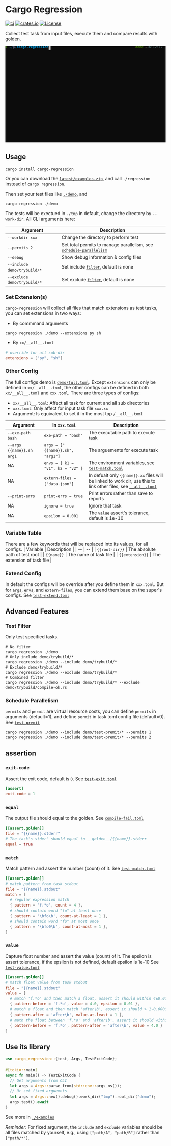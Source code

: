 # Cargo Regression

[![ci](https://github.com/zao111222333/cargo-regression/actions/workflows/ci.yml/badge.svg)](https://github.com/zao111222333/cargo-regression/actions/workflows/ci.yml)
[![crates.io](https://shields.io/crates/v/cargo-regression.svg?style=flat-square&label=crates.io)](https://crates.io/crates/cargo-regression)
[![License](https://img.shields.io/badge/License-MIT-blue.svg)](https://opensource.org/licenses/MIT)

Collect test task from input files, execute them and compare results with golden.

![](screenshot.svg)

## Usage

``` shell
cargo install cargo-regression
```
Or you can download the [`latest/examples.zip`](https://github.com/zao111222333/cargo-regression/releases/latest/download/examples_x86_64-unknown-linux-musl.zip), and call `./regression` instead of `cargo regression`.

Then set your test files like [`./demo`](./demo), and

``` shell
cargo regression ./demo
```

The tests will be exectued in `./tmp` in default, change the directory by `--work-dir`. All CLI arguments here:

| Argument | Description |
| -- | -- |
| `--workdir xxx`| Change the directory to perform test |
| `--permits 2`| Set total permits to manage parallelism, see [`schedule-parallelism`](#schedule-parallelism) |
| `--debug`| Show debug information & config files |
| `--include demo/trybuild/*`| Set include [`filter`](#test-filter), default is none |
| `--exclude demo/trybuild/*`| Set exclude [`filter`](#test-filter), default is none |


### Set Extension(s)

`cargo-regression` will collect all files that match extensions as test tasks, you can set extensions in two ways:
+ By commmand arguments
``` shell
cargo regression ./demo --extensions py sh
```
+ By `xx/__all__.toml`
``` toml
# override for all sub-dir
extensions = ["py", "sh"]
```

### Other Config

The full configs demo is [`demo/full.toml`](demo/full.toml).
Except `extensions` can only be defined in `xx/__all__.toml`, the other configs can be defined in both `xx/__all__.toml` and `xxx.toml`.
There are three types of configs:
+ `xx/__all__.toml`: Affect all task for current and all sub directories
+ `xxx.toml`: Only affect for input task file `xxx.xx`
+ Argument: Is equivalent to set it in the most top `/__all__.toml`

| Argument | In `xxx.toml` | Description |
| -- | -- | -- |
| `--exe-path bash` | `exe-path = "bash"` | The executable path to execute task |
| `--args {{name}}.sh arg1` | `args = ["{{name}}.sh", "arg1"]` | The arguements for execute task |
| NA | `envs = { k1 = "v1", k2 = "v2" }` | The environment variables, see [`test-match.toml`](demo/test-sh/test-match.toml) |
| NA | `extern-files = ["data.json"]` | In defualt only `{{name}}.xx` files will be linked to work dir, use this to link other files, see [`__all__.toml`](demo/test-py/__all__.toml) |
| `--print-errs` | `print-errs = true` | Print errors rather than save to reports |
| NA | `ignore = true` | Ignore that task |
| NA | `epsilon = 0.001` | The [`value`](#value) assert's tolerance, default is 1e-10 |

### Variable Table
There are a few keywords that will be replaced into its values, for all configs.
| Variable | Description |
| -- | -- |
| `{{root-dir}}`  | The absolute path of test root |
| `{{name}}`      | The name of task file |
| `{{extension}}` | The extension of task file |


### Extend Config

In default the configs will be override after you define them in `xxx.toml`. But for `args`, `envs`, and `extern-files`, you can extend them base on the super's configs. See [`test-extend.toml`](demo/test-sh/test-extend.toml)

## Advanced Features
### Test Filter
Only test specified tasks.
``` shell
# No filter
cargo regression ./demo
# Only include demo/trybuild/*
cargo regression ./demo --include demo/trybuild/*
# Exclude demo/trybuild/*
cargo regression ./demo --exclude demo/trybuild/*
# Combined filter
cargo regression ./demo --include demo/trybuild/* --exclude demo/trybuild/compile-ok.rs
```

### Schedule Parallelism
`permits` and `permit` are virtual resource costs, you can define `permits` in arguments (default=1), and define `permit` in task toml config file (default=0). See [`test-premit`](demo/test-premit)
``` shell
cargo regression ./demo --include demo/test-premit/* --permits 1
cargo regression ./demo --include demo/test-premit/* --permits 2
```


## assertion

### `exit-code`
Assert the exit code, default is `0`.
See [`test-exit.toml`](demo/test-py/test-exit.toml)
``` toml
[assert]
exit-code = 1
```

### `equal`
The output file should equal to the golden.
See [`compile-fail.toml`](demo/trybuild/compile-fail.toml)

``` toml
[[assert.golden]]
file = "{{name}}.stderr"
# The task's stder' should equal to __golden__/{{name}}.stderr
equal = true
```

### `match`

Match pattern and assert the number (count) of it.
See [`test-match.toml`](demo/test-sh/test-match.toml)

``` toml
[[assert.golden]]
# match pattern from task stdout
file = "{{name}}.stdout"
match = [
  # regular expression match
  { pattern = 'f.*o', count = 4 },
  # should contain word "fo" at least once
  { pattern = '\bfo\b', count-at-least = 1 },
  # should contain word "fo" at most once
  { pattern = '\bfo0\b', count-at-most = 1 },
]
```

### `value`

Capture float number and assert the value (count) of it.
The epsilon is assert tolerance, if the epsilon is not defined, default epsilon is 1e-10
See [`test-value.toml`](demo/test-sh/test-value.toml)

``` toml
[[assert.golden]]
# match float value from task stdout
file = "{{name}}.stdout"
value = [
  # match 'f.*o' and then match a float, assert it should within 4±0.01
  { pattern-before = 'f.*o', value = 4.0, epsilon = 0.01 },
  # match a float and then match 'after\b', assert it should > 1-0.0000000001
  { pattern-after = 'after\b', value-at-least = 1 },
  # math the float between 'f.*o' and 'after\b', assert it should within 4±0.0000000001
  { pattern-before = 'f.*o', pattern-after = 'after\b', value = 4.0 }
]
```

## Use its library

``` rust
use cargo_regression::{test, Args, TestExitCode};

#[tokio::main]
async fn main() -> TestExitCode {
  // Get arguments from CLI
  let args = Args::parse_from(std::env::args_os());
  // Or set fixed arguemnts
  let args = Args::new().debug().work_dir("tmp").root_dir("demo");
  args.test().await
}
```
See more in [`./examples`](./examples)

*Reminder*: For fixed argument, the `include` and `exclude` variables should be all files matched by yourself, e.g.,
using `["path/A", "path/B"]` rather than `["path/*"]`.